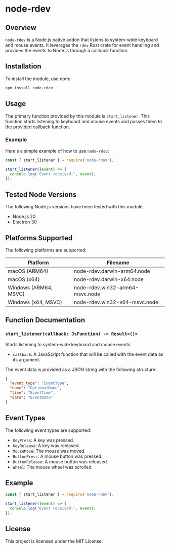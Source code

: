 # node-rdev

## Overview

`node-rdev` is a Node.js native addon that listens to system-wide keyboard and mouse events. It leverages the `rdev` Rust crate for event handling and provides the events to Node.js through a callback function.

## Installation

To install the module, use npm:

```sh
npm install node-rdev
```

## Usage

The primary function provided by this module is `start_listener`. This function starts listening to keyboard and mouse events and passes them to the provided callback function.

### Example

Here's a simple example of how to use `node-rdev`:

```javascript
const { start_listener } = require('node-rdev');

start_listener((event) => {
  console.log('Event received:', event);
});
```

## Tested Node Versions

The following Node.js versions have been tested with this module:

- Node.js 20
- Electron 30

## Platforms Supported

The following platforms are supported:

| Platform              | Filename                        |
| --------------------- | ------------------------------- |
| macOS (ARM64)         | node-rdev.darwin-arm64.node     |
| macOS (x64)           | node-rdev.darwin-x64.node       |
| Windows (ARM64, MSVC) | node-rdev.win32-arm64-msvc.node |
| Windows (x64, MSVC)   | node-rdev.win32-x64-msvc.node   |

## Function Documentation

### `start_listener(callback: JsFunction) -> Result<()>`

Starts listening to system-wide keyboard and mouse events.

- `callback`: A JavaScript function that will be called with the event data as its argument.

The event data is provided as a JSON string with the following structure:

```json
{
  "event_type": "EventType",
  "name": "OptionalName",
  "time": "EventTime",
  "data": "EventData"
}
```

## Event Types

The following event types are supported:

- `KeyPress`: A key was pressed.
- `KeyRelease`: A key was released.
- `MouseMove`: The mouse was moved.
- `ButtonPress`: A mouse button was pressed.
- `ButtonRelease`: A mouse button was released.
- `Wheel`: The mouse wheel was scrolled.

## Example

```javascript
const { start_listener } = require('node-rdev');

start_listener((event) => {
  console.log('Event received:', event);
});
```

## License

This project is licensed under the MIT License.
